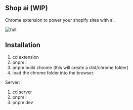 ## Shop ai (WIP)

Chrome extension to power your shopify sites with ai.

![full](https://github.com/Sax-Yusuph/shopgpt/assets/57273445/de63622e-680d-457f-ab7d-4309542a9d53)



## Installation

1. cd extension
2. pnpm i
3. pnpm build chrome (this will create a dist/chrome folder)
4. load the chrome folder into the browser.

Server:

1. cd server
2. pnpm i
3. pnpm dev

